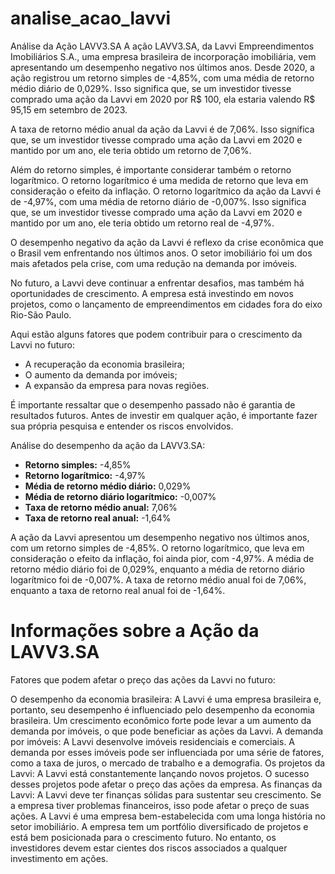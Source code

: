 # analise_acao_lavvi
Análise da Ação LAVV3.SA
A ação LAVV3.SA, da Lavvi Empreendimentos Imobiliários S.A., uma empresa brasileira de incorporação imobiliária, vem apresentando um desempenho negativo nos últimos anos. Desde 2020, a ação registrou um retorno simples de -4,85%, com uma média de retorno médio diário de 0,029%. Isso significa que, se um investidor tivesse comprado uma ação da Lavvi em 2020 por R$ 100, ela estaria valendo R$ 95,15 em setembro de 2023.

A taxa de retorno médio anual da ação da Lavvi é de 7,06%. Isso significa que, se um investidor tivesse comprado uma ação da Lavvi em 2020 e mantido por um ano, ele teria obtido um retorno de 7,06%.

Além do retorno simples, é importante considerar também o retorno logarítmico. O retorno logarítmico é uma medida de retorno que leva em consideração o efeito da inflação. O retorno logarítmico da ação da Lavvi é de -4,97%, com uma média de retorno diário de -0,007%. Isso significa que, se um investidor tivesse comprado uma ação da Lavvi em 2020 e mantido por um ano, ele teria obtido um retorno real de -4,97%.

O desempenho negativo da ação da Lavvi é reflexo da crise econômica que o Brasil vem enfrentando nos últimos anos. O setor imobiliário foi um dos mais afetados pela crise, com uma redução na demanda por imóveis.

No futuro, a Lavvi deve continuar a enfrentar desafios, mas também há oportunidades de crescimento. A empresa está investindo em novos projetos, como o lançamento de empreendimentos em cidades fora do eixo Rio-São Paulo.

Aqui estão alguns fatores que podem contribuir para o crescimento da Lavvi no futuro:

* A recuperação da economia brasileira;
* O aumento da demanda por imóveis;
* A expansão da empresa para novas regiões.

É importante ressaltar que o desempenho passado não é garantia de resultados futuros. Antes de investir em qualquer ação, é importante fazer sua própria pesquisa e entender os riscos envolvidos.

Análise do desempenho da ação da LAVV3.SA:

* **Retorno simples:** -4,85%
* **Retorno logarítmico:** -4,97%
* **Média de retorno médio diário:** 0,029%
* **Média de retorno diário logarítmico:** -0,007%
* **Taxa de retorno médio anual:** 7,06%
* **Taxa de retorno real anual:** -1,64%

A ação da Lavvi apresentou um desempenho negativo nos últimos anos, com um retorno simples de -4,85%. O retorno logarítmico, que leva em consideração o efeito da inflação, foi ainda pior, com -4,97%. A média de retorno médio diário foi de 0,029%, enquanto a média de retorno diário logarítmico foi de -0,007%. A taxa de retorno médio anual foi de 7,06%, enquanto a taxa de retorno real anual foi de -1,64%.


# Informações sobre a Ação da LAVV3.SA

Fatores que podem afetar o preço das ações da Lavvi no futuro:

O desempenho da economia brasileira: A Lavvi é uma empresa brasileira e, portanto, seu desempenho é influenciado pelo desempenho da economia brasileira. Um crescimento econômico forte pode levar a um aumento da demanda por imóveis, o que pode beneficiar as ações da Lavvi.
A demanda por imóveis: A Lavvi desenvolve imóveis residenciais e comerciais. A demanda por esses imóveis pode ser influenciada por uma série de fatores, como a taxa de juros, o mercado de trabalho e a demografia.
Os projetos da Lavvi: A Lavvi está constantemente lançando novos projetos. O sucesso desses projetos pode afetar o preço das ações da empresa.
As finanças da Lavvi: A Lavvi deve ter finanças sólidas para sustentar seu crescimento. Se a empresa tiver problemas financeiros, isso pode afetar o preço de suas ações.
A Lavvi é uma empresa bem-estabelecida com uma longa história no setor imobiliário. A empresa tem um portfólio diversificado de projetos e está bem posicionada para o crescimento futuro. No entanto, os investidores devem estar cientes dos riscos associados a qualquer investimento em ações.
